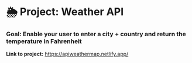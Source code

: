 # 🌦 Project: Weather API

### Goal: Enable your user to enter a city + country and return the temperature in Fahrenheit


**Link to project:** https://apiweathermap.netlify.app/
